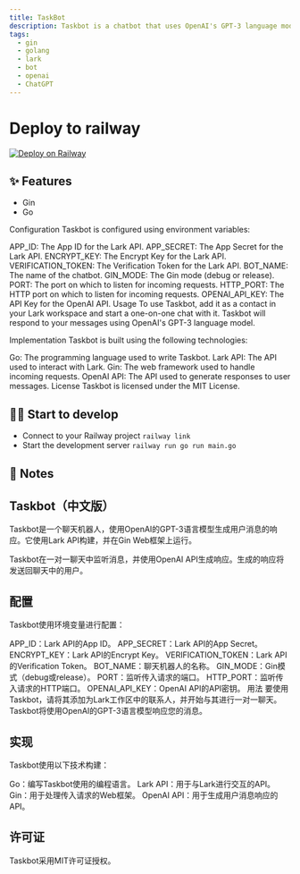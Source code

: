 ```yaml
---
title: TaskBot
description: Taskbot is a chatbot that uses OpenAI's GPT-3 language model to generate responses to user messages. It is built using the Lark API and runs on the Gin web framework.
tags:
  - gin
  - golang
  - lark
  - bot
  - openai
  - ChatGPT
---
```


# Deploy to railway 

[![Deploy on Railway](https://railway.app/button.svg)](https://railway.app/new/template/dTvvSf)

## ✨ Features

- Gin
- Go

Configuration
Taskbot is configured using environment variables:

APP_ID: The App ID for the Lark API.
APP_SECRET: The App Secret for the Lark API.
ENCRYPT_KEY: The Encrypt Key for the Lark API.
VERIFICATION_TOKEN: The Verification Token for the Lark API.
BOT_NAME: The name of the chatbot.
GIN_MODE: The Gin mode (debug or release).
PORT: The port on which to listen for incoming requests.
HTTP_PORT: The HTTP port on which to listen for incoming requests.
OPENAI_API_KEY: The API Key for the OpenAI API.
Usage
To use Taskbot, add it as a contact in your Lark workspace and start a one-on-one chat with it. Taskbot will respond to your messages using OpenAI's GPT-3 language model.

Implementation
Taskbot is built using the following technologies:

Go: The programming language used to write Taskbot.
Lark API: The API used to interact with Lark.
Gin: The web framework used to handle incoming requests.
OpenAI API: The API used to generate responses to user messages.
License
Taskbot is licensed under the MIT License.

## 💁‍♀️ Start to develop

- Connect to your Railway project `railway link`
- Start the development server `railway run go run main.go`

## 📝 Notes


## Taskbot（中文版）
Taskbot是一个聊天机器人，使用OpenAI的GPT-3语言模型生成用户消息的响应。它使用Lark API构建，并在Gin Web框架上运行。

Taskbot在一对一聊天中监听消息，并使用OpenAI API生成响应。生成的响应将发送回聊天中的用户。

## 配置
Taskbot使用环境变量进行配置：

APP_ID：Lark API的App ID。
APP_SECRET：Lark API的App Secret。
ENCRYPT_KEY：Lark API的Encrypt Key。
VERIFICATION_TOKEN：Lark API的Verification Token。
BOT_NAME：聊天机器人的名称。
GIN_MODE：Gin模式（debug或release）。
PORT：监听传入请求的端口。
HTTP_PORT：监听传入请求的HTTP端口。
OPENAI_API_KEY：OpenAI API的API密钥。
用法
要使用Taskbot，请将其添加为Lark工作区中的联系人，并开始与其进行一对一聊天。 Taskbot将使用OpenAI的GPT-3语言模型响应您的消息。

## 实现
Taskbot使用以下技术构建：

Go：编写Taskbot使用的编程语言。
Lark API：用于与Lark进行交互的API。
Gin：用于处理传入请求的Web框架。
OpenAI API：用于生成用户消息响应的API。

## 许可证
Taskbot采用MIT许可证授权。